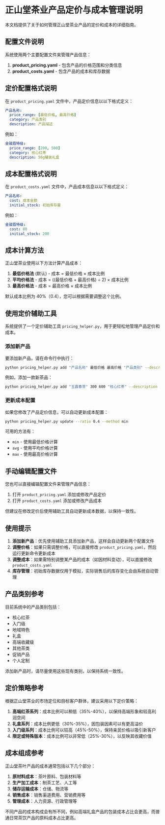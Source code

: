 # 正山堂茶业产品定价与成本管理说明

本文档提供了关于如何管理正山堂茶业产品的定价和成本的详细指南。

## 配置文件说明

系统使用两个主要配置文件来管理产品信息：

1. **product_pricing.yaml** - 包含产品的价格范围和分类信息
2. **product_costs.yaml** - 包含产品的成本和库存数据

## 定价配置格式说明

在 `product_pricing.yaml` 文件中，产品定价信息以以下格式定义：

```yaml
产品名称:
  price_range: [最低价格, 最高价格]
  category: 产品类别
  description: 产品描述
```

例如：

```yaml
金骏眉特级:
  price_range: [200, 500]
  category: 核心红茶
  description: 50g罐装礼盒
```

## 成本配置格式说明

在 `product_costs.yaml` 文件中，产品成本信息以以下格式定义：

```yaml
产品名称:
  cost: 成本金额
  initial_stock: 初始库存量
```

例如：

```yaml
金骏眉特级:
  cost: 80
  initial_stock: 200
```

## 成本计算方法

正山堂茶业使用以下方法计算产品成本：

1. **最低价格法** (默认) - 成本 = 最低价格 × 成本比例
2. **平均价格法** - 成本 = ((最低价格 + 最高价格) ÷ 2) × 成本比例
3. **最高价格法** - 成本 = 最高价格 × 成本比例

默认成本比例为 40%（0.4），您可以根据需要调整这个比例。

## 使用定价辅助工具

系统提供了一个定价辅助工具 `pricing_helper.py`，用于更轻松地管理产品定价和成本。

### 添加新产品

要添加新产品，请在命令行中执行：

```bash
python pricing_helper.py add "产品名称" 最低价格 最高价格 "产品类别" --description "产品描述" --ratio 成本比例 --stock 初始库存
```

例如，添加一款新茶品：

```bash
python pricing_helper.py add "玉露春芽" 300 600 "核心红茶" --description "春季限定特色茶品" --ratio 0.4 --stock 150
```

### 更新成本配置

如果您修改了产品定价信息，可以自动更新成本配置：

```bash
python pricing_helper.py update --ratio 0.4 --method min
```

可用的方法有：
- `min` - 使用最低价格计算
- `avg` - 使用平均价格计算
- `max` - 使用最高价格计算

## 手动编辑配置文件

您也可以直接编辑配置文件来管理产品信息：

1. 打开 `product_pricing.yaml` 添加或修改产品定价
2. 打开 `product_costs.yaml` 添加或修改产品成本

但建议在修改定价后使用辅助工具自动更新成本数据，以保持一致性。

## 使用提示

1. **添加新产品**：优先使用辅助工具添加新产品，这样会自动更新两个配置文件
2. **调整价格**：如果只需调整价格，可以直接修改 `product_pricing.yaml`，然后运行更新命令更新成本
3. **调整成本**：如果需特别调整某产品的成本（如因材料变动），可以直接修改 `product_costs.yaml`
4. **库存管理**：初始库存数据仅用于模拟，实际销售后的库存变化会由系统自动管理

## 产品类别参考

目前系统中的产品类别包括：

- 核心红茶
- 入门级
- 地域特色
- 礼盒
- 高端收藏级
- 其他茶类
- 促销产品
- 个人定制

添加新产品时，请尽量使用这些现有类别，以保持系统一致性。

## 定价策略参考

根据正山堂茶业的市场定位和目标客户群体，建议采用以下定价策略：

1. **高端红茶系列**：成本比例可以稍低（35%-40%），以保持高端形象和较高利润空间
2. **礼盒系列**：成本比例更低（30%-35%），因包装因素可以有更高溢价
3. **入门级系列**：成本比例可以较高（45%-50%），保持亲民价格以吸引新客户
4. **限定或特殊版本**：成本比例可以非常低（25%-30%），以反映其收藏价值

## 成本组成参考

正山堂茶叶产品的成本通常包括以下几个部分：

1. **原材料成本**：茶叶原料、包装材料等
2. **生产加工成本**：制茶工艺、人工等
3. **储存运输成本**：仓储、物流等
4. **销售成本**：销售渠道费用、营销费用等
5. **管理成本**：人力资源、行政管理等

不同产品的成本构成会有所不同，例如高端礼盒产品的包装成本占比会更高，而普通日常茶饮产品的原料成本占比更高。 